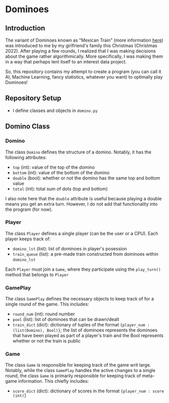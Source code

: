 # Dominoes

## Introduction 

The variant of Dominoes known as "Mexican Train" (more information [here](https://en.wikipedia.org/wiki/Mexican_Train)) was introduced to me by my girlfriend's family this Christmas (Christmas 2022). After playing a few rounds, I realized that I was making decisions about the game rather algorithmically. More specifically, I was making them in a way that perhaps lent itself to an interest data project. 

So, this repository contains my attempt to create a program (you can call it AI, Machine Learning, fancy statistics, whatever you want) to optimally play Dominoes! 

## Repository Setup 

- I define classes and objects in `domino.py`

## Domino Class

### Domino 

The class `Domino` defines the structure of a domino. Notably, it has the following attributes: 
- `top` (int): value of the top of the domino 
- `bottom` (int): value of the bottom of the domino 
- `double` (bool): whether or not the domino has the same top and bottom value 
- `total` (int): total sum of dots (top and bottom)

I also note here that the `double` attribute is useful because playing a double means you get an extra turn. However, I do not add that functionality into the program (for now). 

### Player 

The class `Player` defines a single player (can be the user or a CPU). Each player keeps track of:
- `domino_lst` (list): list of dominoes in player's posession 
- `train_queue` (list): a pre-made train constructed from dominoes within `domino_lst` 

Each `Player` must join a `Game`, where they participate using the `play_turn()` method that belongs to `Player`

### GamePlay

The class `GamePlay` defines the necessary objects to keep track of for a single round of the game. This includes: 
- `round_num` (int): round number 
- `pool` (list): list of dominoes that can be drawn/dealt 
- `train_dict` (dict): dictionary of tuples of the format `{player_num : (list(Domino), Bool)}`; the list of dominoes represents the dominoes that have been played as part of a player's train and the Bool represents whether or not the train is public

### Game 

The class `Game` is responsible for keeping track of the game writ large. Notably, while the class `GamePlay` handles the active changes to a single round, the class `Game` is primarily responsible for keeping track of meta-game information. This chiefly includes: 
- `score_dict` (dict): dictionary of scores in the format `{player_num : score (int)}`
